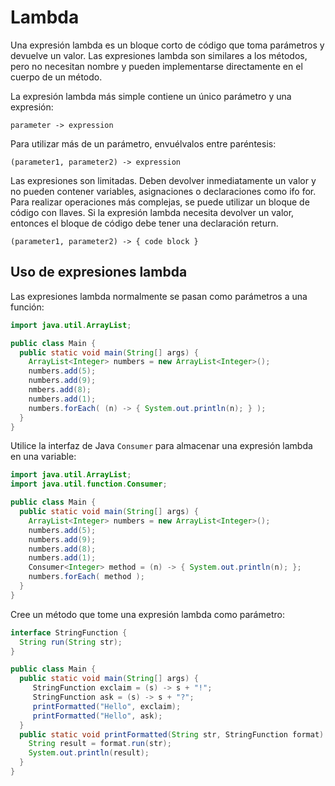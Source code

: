 # Lambda
Una expresión lambda es un bloque corto de código que toma parámetros y devuelve un valor. Las expresiones lambda son similares a los métodos, pero no necesitan nombre y pueden implementarse directamente en el cuerpo de un método.

La expresión lambda más simple contiene un único parámetro y una expresión:

```ssh
parameter -> expression
```

Para utilizar más de un parámetro, envuélvalos entre paréntesis:

```ssh
(parameter1, parameter2) -> expression
```

Las expresiones son limitadas. Deben devolver inmediatamente un valor y no pueden contener variables, asignaciones o declaraciones como ifo for. Para realizar operaciones más complejas, se puede utilizar un bloque de código con llaves. Si la expresión lambda necesita devolver un valor, entonces el bloque de código debe tener una declaración return.

```ssh
(parameter1, parameter2) -> { code block }
```

## Uso de expresiones lambda

Las expresiones lambda normalmente se pasan como parámetros a una función:

```java
import java.util.ArrayList;

public class Main {
  public static void main(String[] args) {
    ArrayList<Integer> numbers = new ArrayList<Integer>();
    numbers.add(5);
    numbers.add(9);
    nmbers.add(8);
    numbers.add(1);
    numbers.forEach( (n) -> { System.out.println(n); } );
  }
}
```

Utilice la interfaz de Java `Consumer` para almacenar una expresión lambda en una variable:

```java
import java.util.ArrayList;
import java.util.function.Consumer;

public class Main {
  public static void main(String[] args) {
    ArrayList<Integer> numbers = new ArrayList<Integer>();
    numbers.add(5);
    numbers.add(9);
    numbers.add(8);
    numbers.add(1);
    Consumer<Integer> method = (n) -> { System.out.println(n); };
    numbers.forEach( method );
  }
}
```

Cree un método que tome una expresión lambda como parámetro:
```java
interface StringFunction {
  String run(String str);
}

public class Main {
  public static void main(String[] args) {
     StringFunction exclaim = (s) -> s + "!";
     StringFunction ask = (s) -> s + "?";
     printFormatted("Hello", exclaim);
     printFormatted("Hello", ask);
  }
  public static void printFormatted(String str, StringFunction format) {
    String result = format.run(str);
    System.out.println(result);
  }
}
```